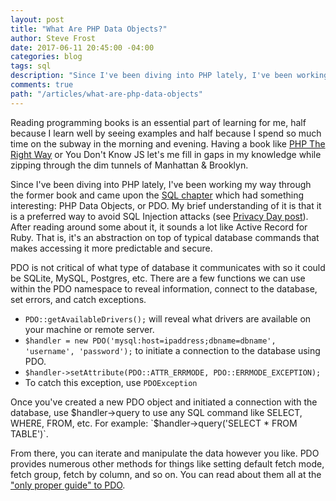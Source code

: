 ```yaml
---
layout: post
title: "What Are PHP Data Objects?"
author: Steve Frost
date: 2017-06-11 20:45:00 -04:00
categories: blog
tags: sql
description: "Since I've been diving into PHP lately, I've been working my way through the former book and came upon the SQL chapter which had something interesting: PHP Data Objects, or PDO. My brief understanding of it is that it is a preferred way to avoid SQL Injection attacks. After reading around some about it, it sounds a lot like Active Record for Ruby. It is an abstraction on top of typical database commands that makes accessing it more predictable and secure."
comments: true
path: "/articles/what-are-php-data-objects"
---
```


Reading programming books is an essential part of learning for me, half because I learn well by seeing examples and half because I spend so much time on the subway in the morning and evening. Having a book like [PHP The Right Way](http://www.phptherightway.com) or You Don't Know JS let's me fill in gaps in my knowledge while zipping through the dim tunnels of Manhattan & Brooklyn.

Since I've been diving into PHP lately, I've been working my way through the former book and came upon the [SQL chapter](http://www.phptherightway.com/#pdo_extension) which had something interesting: PHP Data Objects, or PDO. My brief understanding of it is that it is a preferred way to avoid SQL Injection attacks (see [Privacy Day post](https://steveafrost.com/protect-yoself-data-privacy-day-2017)). After reading around some about it, it sounds a lot like Active Record for Ruby. That is, it's an abstraction on top of typical database commands that makes accessing it more predictable and secure.

PDO is not critical of what type of database it communicates with so it could be SQLite, MySQL, Postgres, etc. There are a few functions we can use within the PDO namespace to reveal information, connect to the database, set errors, and catch exceptions.

* `PDO::getAvailableDrivers();` will reveal what drivers are available on your machine or remote server.
* `$handler = new PDO('mysql:host=ipaddress;dbname=dbname', 'username', 'password');` to initiate a connection to the database using PDO.
* `$handler->setAttribute(PDO::ATTR_ERRMODE, PDO::ERRMODE_EXCEPTION);`
* To catch this exception, use `PDOException`

Once you've created a new PDO object and initiated a connection with the database, use $handler->query to use any SQL command like SELECT, WHERE, FROM, etc. For example: `$handler->query('SELECT * FROM TABLE')`.

From there, you can iterate and manipulate the data however you like. PDO provides numerous other methods for things like setting default fetch mode, fetch group, fetch by column, and so on. You can read about them all at the ["only proper guide" to PDO](https://phpdelusions.net/pdo).
